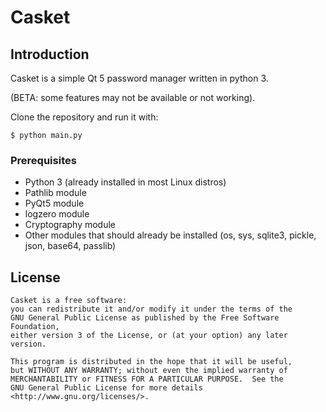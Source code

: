 # Casket

## Introduction

Casket is a simple Qt 5 password manager written in python 3.

(BETA: some features may not be available or not working).

Clone the repository and run it with:

    $ python main.py

### Prerequisites

-   Python 3 (already installed in most Linux distros)
-   Pathlib module
-   PyQt5 module
-   logzero module
-   Cryptography module
-   Other modules that should already be installed (os, sys, sqlite3, pickle, json, base64, passlib)

## License

    Casket is a free software:
    you can redistribute it and/or modify it under the terms of the
    GNU General Public License as published by the Free Software Foundation,
    either version 3 of the License, or (at your option) any later version.

    This program is distributed in the hope that it will be useful,
    but WITHOUT ANY WARRANTY; without even the implied warranty of
    MERCHANTABILITY or FITNESS FOR A PARTICULAR PURPOSE.  See the
    GNU General Public License for more details <http://www.gnu.org/licenses/>.
